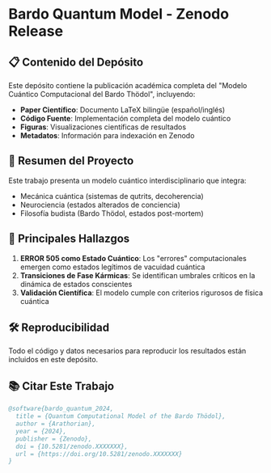 # Bardo Quantum Model - Zenodo Release

## 📋 Contenido del Depósito

Este depósito contiene la publicación académica completa del "Modelo Cuántico Computacional del Bardo Thödol", incluyendo:

- **Paper Científico**: Documento LaTeX bilingüe (español/inglés)
- **Código Fuente**: Implementación completa del modelo cuántico
- **Figuras**: Visualizaciones científicas de resultados
- **Metadatos**: Información para indexación en Zenodo

## 🎯 Resumen del Proyecto

Este trabajo presenta un modelo cuántico interdisciplinario que integra:
- Mecánica cuántica (sistemas de qutrits, decoherencia)
- Neurociencia (estados alterados de conciencia)  
- Filosofía budista (Bardo Thödol, estados post-mortem)

## 🔬 Principales Hallazgos

1. **ERROR 505 como Estado Cuántico**: Los "errores" computacionales emergen como estados legítimos de vacuidad cuántica
2. **Transiciones de Fase Kármicas**: Se identifican umbrales críticos en la dinámica de estados conscientes
3. **Validación Científica**: El modelo cumple con criterios rigurosos de física cuántica

## 🛠️ Reproducibilidad

Todo el código y datos necesarios para reproducir los resultados están incluidos en este depósito.

## 📚 Citar Este Trabajo

```bibtex
@software{bardo_quantum_2024,
  title = {Quantum Computational Model of the Bardo Thödol},
  author = {Arathorian},
  year = {2024},
  publisher = {Zenodo},
  doi = {10.5281/zenodo.XXXXXXX},
  url = {https://doi.org/10.5281/zenodo.XXXXXXX}
}